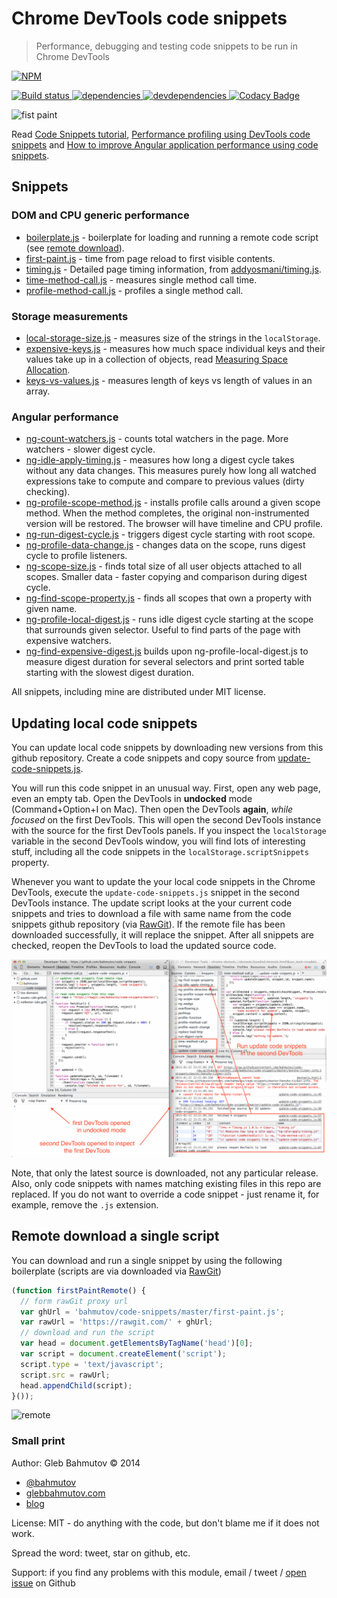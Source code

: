 # Chrome DevTools code snippets

> Performance, debugging and testing code snippets to be run in Chrome DevTools

[![NPM][code-snippets-icon] ][code-snippets-url]

[![Build status][code-snippets-ci-image] ][code-snippets-ci-url]
[![dependencies][code-snippets-dependencies-image] ][code-snippets-dependencies-url]
[![devdependencies][code-snippets-devdependencies-image] ][code-snippets-devdependencies-url]
[![Codacy Badge][code-snippets-codacy-image] ][code-snippets-codacy-url]

[code-snippets-icon]: https://nodei.co/npm/code-snippets.png?downloads=true
[code-snippets-url]: https://npmjs.org/package/code-snippets
[code-snippets-ci-image]: https://travis-ci.org/bahmutov/code-snippets.png?branch=master
[code-snippets-ci-url]: https://travis-ci.org/bahmutov/code-snippets
[code-snippets-dependencies-image]: https://david-dm.org/bahmutov/code-snippets.png
[code-snippets-dependencies-url]: https://david-dm.org/bahmutov/code-snippets
[code-snippets-devdependencies-image]: https://david-dm.org/bahmutov/code-snippets/dev-status.png
[code-snippets-devdependencies-url]: https://david-dm.org/bahmutov/code-snippets#info=devDependencies
[code-snippets-codacy-image]: https://www.codacy.com/project/badge/99acaf40b1f1483c80016eb31fbaef49
[code-snippets-codacy-url]: https://www.codacy.com/public/bahmutov/code-snippets.git

![fist paint](https://raw.githubusercontent.com/bahmutov/code-snippets/master/first-paint-code-snippet.png)

Read [Code Snippets tutorial][1],
[Performance profiling using DevTools code snippets][2] and
[How to improve Angular application performance using code snippets][3].

## Snippets

### DOM and CPU generic performance

* [boilerplate.js](boilerplate.js) - boilerplate for loading and running a remote code script 
(see [remote download](#remote-download)).
* [first-paint.js](first-paint.js) - time from page reload to first visible contents.
* [timing.js](timing.js) - Detailed page timing information, 
from [addyosmani/timing.js](https://github.com/addyosmani/timing.js).
* [time-method-call.js](time-method-call.js) - measures single method call time.
* [profile-method-call.js](profile-method-call.js) - profiles a single method call.

### Storage measurements

* [local-storage-size.js](local-storage-size.js) - measures size of the strings in the `localStorage`.
* [expensive-keys.js](expensive-keys.js) - measures how much space individual keys and their values
take up in a collection of objects, read [Measuring Space Allocation][measure].
* [keys-vs-values.js](keys-vs-values.js) - measures length of keys vs length of values in an array.

### Angular performance

* [ng-count-watchers.js](ng-count-watchers.js) - counts total watchers in the page. 
More watchers - slower digest cycle.
* [ng-idle-apply-timing.js](ng-idle-apply-timing.js) - measures how long a digest cycle takes without 
any data changes. This measures purely how long all watched expressions take to compute and compare
to previous values (dirty checking).
* [ng-profile-scope-method.js](ng-profile-scope-method.js) - installs profile calls around a given
scope method. When the method completes, the original non-instrumented version will be restored.
The browser will have timeline and CPU profile.
* [ng-run-digest-cycle.js](ng-run-digest-cycle.js) - triggers digest cycle starting with root scope.
* [ng-profile-data-change.js](ng-profile-data-change.js) - changes data on the scope, runs digest cycle
to profile listeners.
* [ng-scope-size.js](ng-scope-size.js) - finds total size of all user objects attached to all scopes.
Smaller data - faster copying and comparison during digest cycle.
* [ng-find-scope-property.js](ng-find-scope-property.js) - finds all scopes that own a property
with given name.
* [ng-profile-local-digest.js](ng-profile-local-digest.js) - runs idle digest cycle starting at the scope
that surrounds given selector. Useful to find parts of the page with expensive watchers.
* [ng-find-expensive-digest.js](ng-find-expensive-digest.js) builds upon ng-profile-local-digest.js to measure
digest duration for several selectors and print sorted table starting with the slowest digest duration.

All snippets, including mine are distributed under MIT license.

## Updating local code snippets

You can update local code snippets by downloading new versions from this github repository.
Create a code snippets and copy source from [update-code-snippets.js](update-code-snippets.js). 

You will run this code snippet in an unusual way. First, open any web page, even an empty tab.
Open the DevTools in **undocked** mode (Command+Option+I on Mac). Then open the DevTools **again**, 
*while focused* on the first DevTools. This will open the second DevTools instance with the source for the
first DevTools panels. If you inspect the `localStorage` variable in the second DevTools window, you will
find lots of interesting stuff, including all the code snippets in the `localStorage.scriptSnippets` property.

Whenever you want to update the your local code snippets in the Chrome DevTools, execute the `update-code-snippets.js`
snippet in the second DevTools instance. The update script looks at the your current code snippets and 
tries to download a file with same name from the code snippets github repository (via [RawGit][RawGit]). 
If the remote file has been downloaded successfully, it will replace the snippet. 
After all snippets are checked, reopen the DevTools to load the updated source code.

![update code snippets](images/update-code-snippets.png)

Note, that only the latest source is downloaded, not any particular release.
Also, only code snippets with names matching existing files in this repo are replaced. If you do not
want to override a code snippet - just rename it, for example, remove the `.js` extension.

## Remote download a single script

You can download and run a single snippet by using the following boilerplate 
(scripts are via downloaded via [RawGit][RawGit])

```js
(function firstPaintRemote() {
  // form rawGit proxy url
  var ghUrl = 'bahmutov/code-snippets/master/first-paint.js';
  var rawUrl = 'https://rawgit.com/' + ghUrl;
  // download and run the script
  var head = document.getElementsByTagName('head')[0];
  var script = document.createElement('script');
  script.type = 'text/javascript';
  script.src = rawUrl;
  head.appendChild(script);
}());
```

![remote](https://raw.githubusercontent.com/bahmutov/code-snippets/master/first-paint-code-snippet-remote.png)

### Small print

Author: Gleb Bahmutov &copy; 2014

* [@bahmutov](https://twitter.com/bahmutov)
* [glebbahmutov.com](http://glebbahmutov.com)
* [blog](http://bahmutov.calepin.co/)

License: MIT - do anything with the code, but don't blame me if it does not work.

Spread the word: tweet, star on github, etc.

Support: if you find any problems with this module, email / tweet /
[open issue](https://github.com/bahmutov/code-snippets/issues?state=open) on Github

[1]: http://bahmutov.calepin.co/chrome-devtools-code-snippets.html
[2]: http://bahmutov.calepin.co/performance-profiling-using-devtools-code-snippets.html
[3]: http://bahmutov.calepin.co/improving-angular-web-app-performance-example.html
[measure]: http://bahmutov.calepin.co/measure-space-allocation.html
[RawGit]: (https://rawgit.com/)
